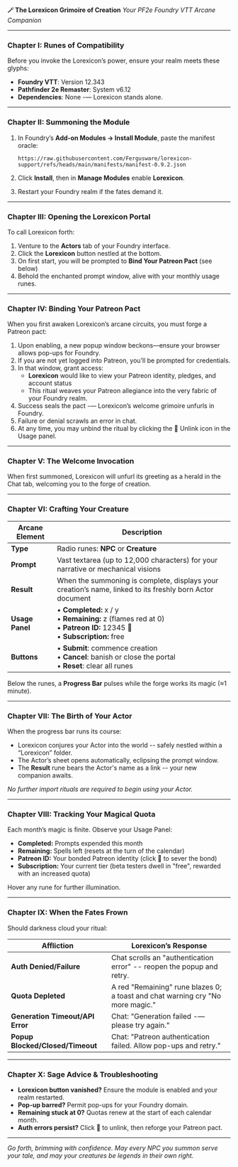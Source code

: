 **🪄 The Lorexicon Grimoire of Creation**
*Your PF2e Foundry VTT Arcane Companion*

---

### Chapter I: Runes of Compatibility

Before you invoke the Lorexicon’s power, ensure your realm meets these glyphs:

* **Foundry VTT**: Version 12.343
* **Pathfinder 2e Remaster**: System v6.12
* **Dependencies**: None -— Lorexicon stands alone.

---

### Chapter II: Summoning the Module

1. In Foundry’s **Add-on Modules → Install Module**, paste the manifest oracle:

   ```
   https://raw.githubusercontent.com/Fergusware/lorexicon-support/refs/heads/main/manifests/manifest-0.9.2.json
   ```
2. Click **Install**, then in **Manage Modules** enable **Lorexicon**.
3. Restart your Foundry realm if the fates demand it.

---

### Chapter III: Opening the Lorexicon Portal

To call Lorexicon forth:

1. Venture to the **Actors** tab of your Foundry interface.
2. Click the **Lorexicon** button nestled at the bottom.
3. On first start, you will be prompted to **Bind Your Patreon Pact** (see below)
4. Behold the enchanted prompt window, alive with your monthly usage runes.

---

### Chapter IV: Binding Your Patreon Pact

When you first awaken Lorexicon’s arcane circuits, you must forge a Patreon pact:

1. Upon enabling, a new popup window beckons—ensure your browser allows pop-ups for Foundry.
2. If you are not yet logged into Patreon, you’ll be prompted for credentials.
3. In that window, grant access:
   - **Lorexicon** would like to view your Patreon identity, pledges, and account status
   - This ritual weaves your Patreon allegiance into the very fabric of your Foundry realm.
4. Success seals the pact -— Lorexicon’s welcome grimoire unfurls in Foundry.
5. Failure or denial scrawls an error in chat.
6. At any time, you may unbind the ritual by clicking the 🔗 Unlink icon in the Usage panel.

---

### Chapter V: The Welcome Invocation

When first summoned, Lorexicon will unfurl its greeting as a herald in the Chat tab, welcoming you to the forge of creation.

---

### Chapter VI: Crafting Your Creature

| **Arcane Element** | **Description**                                                                                                          |
| ------------------ | ------------------------------------------------------------------------------------------------------------------------ |
| **Type**           | Radio runes: **NPC** or **Creature**                                                                                     |
| **Prompt**         | Vast textarea (up to 12,000 characters) for your narrative or mechanical visions                                         |
| **Result**         | When the summoning is complete, displays your creation’s name, linked to its freshly born Actor document                 |
| **Usage Panel**    | • **Completed:** x / y<br>• **Remaining:** z (flames red at 0)<br>• **Patreon ID:** 12345 🔗<br>• **Subscription:** free |
| **Buttons**        | • **Submit**: commence creation<br>• **Cancel**: banish or close the portal<br>• **Reset**: clear all runes              |

Below the runes, a **Progress Bar** pulses while the forge works its magic (≈1 minute).

---

### Chapter VII: The Birth of Your Actor

When the progress bar runs its course:

* Lorexicon conjures your Actor into the world -- safely nestled within a “Lorexicon” folder.
* The Actor’s sheet opens automatically, eclipsing the prompt window.
* The **Result** rune bears the Actor's name as a link -- your new companion awaits.

*No further import rituals are required to begin using your Actor.*

---

### Chapter VIII: Tracking Your Magical Quota

Each month’s magic is finite. Observe your Usage Panel:

* **Completed:** Prompts expended this month
* **Remaining:** Spells left (resets at the turn of the calendar)
* **Patreon ID:** Your bonded Patreon identity (click 🔗 to sever the bond)
* **Subscription:** Your current tier (beta testers dwell in "free", rewarded with an increased quota)

Hover any rune for further illumination.

---

### Chapter IX: When the Fates Frown

Should darkness cloud your ritual:

| **Affliction**                   | **Lorexicon’s Response**                                                     |
| -------------------------------- | ---------------------------------------------------------------------------- |
| **Auth Denied/Failure**          | Chat scrolls an "authentication error" -- reopen the popup and retry.        |
| **Quota Depleted**               | A red "Remaining" rune blazes 0; a toast and chat warning cry "No more magic." |
| **Generation Timeout/API Error** | Chat: "Generation failed -— please try again."                               |
| **Popup Blocked/Closed/Timeout** | Chat: "Patreon authentication failed. Allow pop-ups and retry."              |

---

### Chapter X: Sage Advice & Troubleshooting

* **Lorexicon button vanished?** Ensure the module is enabled and your realm restarted.
* **Pop-up barred?** Permit pop-ups for your Foundry domain.
* **Remaining stuck at 0?** Quotas renew at the start of each calendar month.
* **Auth errors persist?** Click 🔗 to unlink, then reforge your Patreon pact.

---

*Go forth, brimming with confidence. May every NPC you summon serve your tale, and may your creatures be legends in their own right.*
